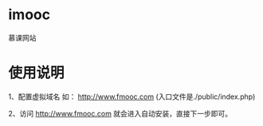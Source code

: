 # imooc
慕课网站

# 使用说明
1、配置虚拟域名 如： http://www.fmooc.com  (入口文件是./public/index.php)

2、访问 http://www.fmooc.com 就会进入自动安装，直接下一步即可。